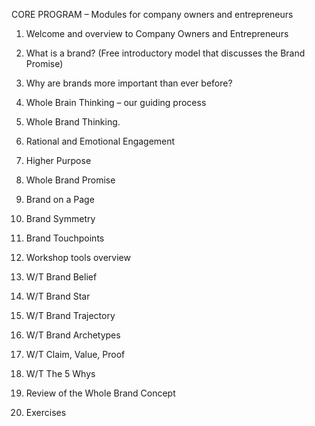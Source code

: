 CORE PROGRAM – Modules for company owners and entrepreneurs


1. Welcome and overview to Company Owners and Entrepreneurs


2. What is a brand? (Free introductory model that discusses the Brand Promise)


3. Why are brands more important than ever before?


4. Whole Brain Thinking – our guiding process


5. Whole Brand Thinking.


6. Rational and Emotional Engagement


7. Higher Purpose


8. Whole Brand Promise


9. Brand on a Page


10. Brand Symmetry


11. Brand Touchpoints


12. Workshop tools overview


13. W/T Brand Belief


14. W/T Brand Star


15. W/T Brand Trajectory


16. W/T Brand Archetypes


17. W/T Claim, Value, Proof


18. W/T The 5 Whys


19. Review of the Whole Brand Concept


20. Exercises

